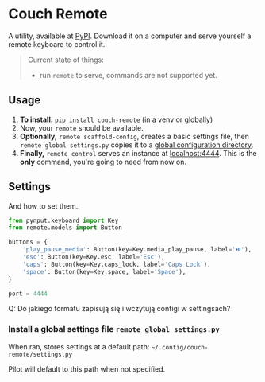 # Couch Remote

A utility, available at [PyPI](https://pypi.org/project/couch-remote/). Download it on a computer and serve yourself a remote keyboard to control it.

> Current state of things:
> - run `remote` to serve, commands are not supported yet.

## Usage

1. **To install:** `pip install couch-remote` (in a venv or globally)
2. Now, your `remote` should be available.
3. **Optionally,** `remote scaffold-config`, creates a basic settings file, then `remote global settings.py` copies it to a [global configuration directory](#install-a-global-settings-file-pilot-global-settingspy).
4.  **Finally,** `remote control` serves an instance at [localhost:4444](http://localhost:4444). This is the **only** command, you're going to need from now on.

## Settings

And how to set them.

```python
from pynput.keyboard import Key
from remote.models import Button

buttons = {
    'play_pause_media': Button(key=Key.media_play_pause, label='⏯️'),
    'esc': Button(key=Key.esc, label='Esc'),
    'caps': Button(key=Key.caps_lock, label='Caps Lock'),
    'space': Button(key=Key.space, label='Space'),
}

port = 4444
```

Q: Do jakiego formatu zapisują się i wczytują configi w settingsach?


### Install a global settings file `remote global settings.py `

When ran, stores settings at a default path: `~/.config/couch-remote/settings.py`

Pilot will default to this path when not specified.
